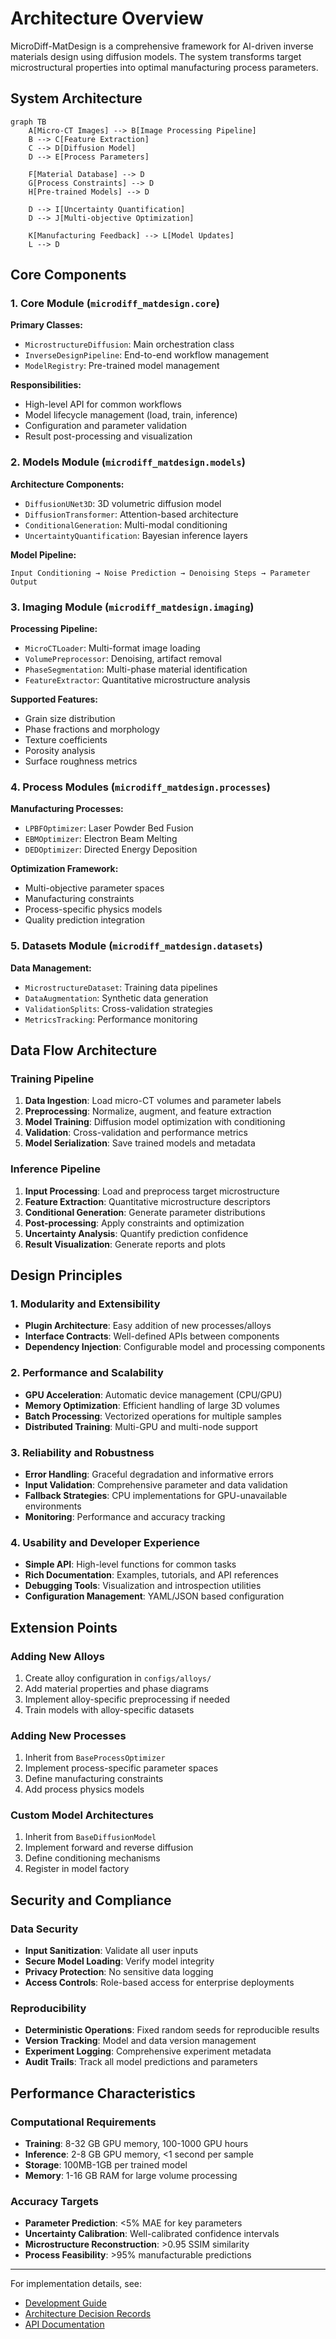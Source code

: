 # Architecture Overview

MicroDiff-MatDesign is a comprehensive framework for AI-driven inverse materials design using diffusion models. The system transforms target microstructural properties into optimal manufacturing process parameters.

## System Architecture

```mermaid
graph TB
    A[Micro-CT Images] --> B[Image Processing Pipeline]
    B --> C[Feature Extraction]
    C --> D[Diffusion Model]
    D --> E[Process Parameters]
    
    F[Material Database] --> D
    G[Process Constraints] --> D
    H[Pre-trained Models] --> D
    
    D --> I[Uncertainty Quantification]
    D --> J[Multi-objective Optimization]
    
    K[Manufacturing Feedback] --> L[Model Updates]
    L --> D
```

## Core Components

### 1. Core Module (`microdiff_matdesign.core`)
**Primary Classes:**
- `MicrostructureDiffusion`: Main orchestration class
- `InverseDesignPipeline`: End-to-end workflow management
- `ModelRegistry`: Pre-trained model management

**Responsibilities:**
- High-level API for common workflows
- Model lifecycle management (load, train, inference)
- Configuration and parameter validation
- Result post-processing and visualization

### 2. Models Module (`microdiff_matdesign.models`)
**Architecture Components:**
- `DiffusionUNet3D`: 3D volumetric diffusion model
- `DiffusionTransformer`: Attention-based architecture
- `ConditionalGeneration`: Multi-modal conditioning
- `UncertaintyQuantification`: Bayesian inference layers

**Model Pipeline:**
```
Input Conditioning → Noise Prediction → Denoising Steps → Parameter Output
```

### 3. Imaging Module (`microdiff_matdesign.imaging`)
**Processing Pipeline:**
- `MicroCTLoader`: Multi-format image loading
- `VolumePreprocessor`: Denoising, artifact removal
- `PhaseSegmentation`: Multi-phase material identification
- `FeatureExtractor`: Quantitative microstructure analysis

**Supported Features:**
- Grain size distribution
- Phase fractions and morphology
- Texture coefficients
- Porosity analysis
- Surface roughness metrics

### 4. Process Modules (`microdiff_matdesign.processes`)
**Manufacturing Processes:**
- `LPBFOptimizer`: Laser Powder Bed Fusion
- `EBMOptimizer`: Electron Beam Melting
- `DEDOptimizer`: Directed Energy Deposition

**Optimization Framework:**
- Multi-objective parameter spaces
- Manufacturing constraints
- Process-specific physics models
- Quality prediction integration

### 5. Datasets Module (`microdiff_matdesign.datasets`)
**Data Management:**
- `MicrostructureDataset`: Training data pipelines
- `DataAugmentation`: Synthetic data generation
- `ValidationSplits`: Cross-validation strategies
- `MetricsTracking`: Performance monitoring

## Data Flow Architecture

### Training Pipeline
1. **Data Ingestion**: Load micro-CT volumes and parameter labels
2. **Preprocessing**: Normalize, augment, and feature extraction
3. **Model Training**: Diffusion model optimization with conditioning
4. **Validation**: Cross-validation and performance metrics
5. **Model Serialization**: Save trained models and metadata

### Inference Pipeline
1. **Input Processing**: Load and preprocess target microstructure
2. **Feature Extraction**: Quantitative microstructure descriptors
3. **Conditional Generation**: Generate parameter distributions
4. **Post-processing**: Apply constraints and optimization
5. **Uncertainty Analysis**: Quantify prediction confidence
6. **Result Visualization**: Generate reports and plots

## Design Principles

### 1. Modularity and Extensibility
- **Plugin Architecture**: Easy addition of new processes/alloys
- **Interface Contracts**: Well-defined APIs between components
- **Dependency Injection**: Configurable model and processing components

### 2. Performance and Scalability
- **GPU Acceleration**: Automatic device management (CPU/GPU)
- **Memory Optimization**: Efficient handling of large 3D volumes
- **Batch Processing**: Vectorized operations for multiple samples
- **Distributed Training**: Multi-GPU and multi-node support

### 3. Reliability and Robustness
- **Error Handling**: Graceful degradation and informative errors
- **Input Validation**: Comprehensive parameter and data validation
- **Fallback Strategies**: CPU implementations for GPU-unavailable environments
- **Monitoring**: Performance and accuracy tracking

### 4. Usability and Developer Experience
- **Simple API**: High-level functions for common tasks
- **Rich Documentation**: Examples, tutorials, and API references
- **Debugging Tools**: Visualization and introspection utilities
- **Configuration Management**: YAML/JSON based configuration

## Extension Points

### Adding New Alloys
1. Create alloy configuration in `configs/alloys/`
2. Add material properties and phase diagrams
3. Implement alloy-specific preprocessing if needed
4. Train models with alloy-specific datasets

### Adding New Processes
1. Inherit from `BaseProcessOptimizer`
2. Implement process-specific parameter spaces
3. Define manufacturing constraints
4. Add process physics models

### Custom Model Architectures
1. Inherit from `BaseDiffusionModel`
2. Implement forward and reverse diffusion
3. Define conditioning mechanisms
4. Register in model factory

## Security and Compliance

### Data Security
- **Input Sanitization**: Validate all user inputs
- **Secure Model Loading**: Verify model integrity
- **Privacy Protection**: No sensitive data logging
- **Access Controls**: Role-based access for enterprise deployments

### Reproducibility
- **Deterministic Operations**: Fixed random seeds for reproducible results
- **Version Tracking**: Model and data version management
- **Experiment Logging**: Comprehensive experiment metadata
- **Audit Trails**: Track all model predictions and parameters

## Performance Characteristics

### Computational Requirements
- **Training**: 8-32 GB GPU memory, 100-1000 GPU hours
- **Inference**: 2-8 GB GPU memory, <1 second per sample
- **Storage**: 100MB-1GB per trained model
- **Memory**: 1-16 GB RAM for large volume processing

### Accuracy Targets
- **Parameter Prediction**: <5% MAE for key parameters
- **Uncertainty Calibration**: Well-calibrated confidence intervals
- **Microstructure Reconstruction**: >0.95 SSIM similarity
- **Process Feasibility**: >95% manufacturable predictions

---

For implementation details, see:
- [Development Guide](DEVELOPMENT.md)
- [Architecture Decision Records](adr/README.md)
- [API Documentation](https://microdiff-matdesign.readthedocs.io)